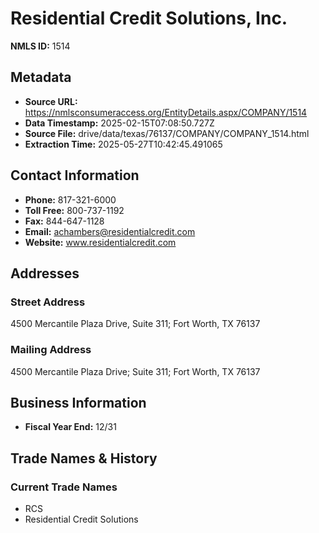 # Residential Credit Solutions, Inc.

**NMLS ID:** 1514

## Metadata
- **Source URL:** https://nmlsconsumeraccess.org/EntityDetails.aspx/COMPANY/1514
- **Data Timestamp:** 2025-02-15T07:08:50.727Z
- **Source File:** drive/data/texas/76137/COMPANY/COMPANY_1514.html
- **Extraction Time:** 2025-05-27T10:42:45.491065

## Contact Information
- **Phone:** 817-321-6000
- **Toll Free:** 800-737-1192
- **Fax:** 844-647-1128
- **Email:** achambers@residentialcredit.com
- **Website:** www.residentialcredit.com

## Addresses
### Street Address
4500 Mercantile Plaza Drive, Suite 311; Fort Worth, TX 76137

### Mailing Address
4500 Mercantile Plaza Drive; Suite 311; Fort Worth, TX 76137

## Business Information
- **Fiscal Year End:** 12/31

## Trade Names & History
### Current Trade Names
- RCS
- Residential Credit Solutions
